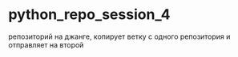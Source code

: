 # python_repo_session_4
 
репозиторий на джанге, копирует ветку с одного репозитория и отправляет на второй